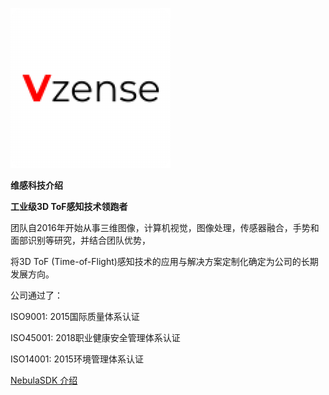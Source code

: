 ![](./Img/Nebula.png)

**维感科技介绍**



**工业级3D ToF感知技术领跑者**



团队自2016年开始从事三维图像，计算机视觉，图像处理，传感器融合，手势和面部识别等研究，并结合团队优势，

将3D ToF (Time-of-Flight)感知技术的应用与解决方案定制化确定为公司的长期发展方向。



公司通过了：

ISO9001: 2015国际质量体系认证

ISO45001: 2018职业健康安全管理体系认证

ISO14001: 2015环境管理体系认证







 [NebulaSDK 介绍](./SDK详情/1-SDK接口介绍.md)